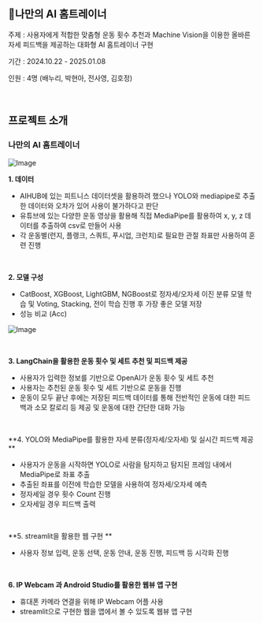 ## 나만의 AI 홈트레이너 
주제 : 사용자에게 적합한 맞춤형 운동 횟수 추천과 Machine Vision을 이용한 올바른 자세 피드백을 제공하는 대화형 AI 홈트레이너 구현

기간 : 2024.10.22 - 2025.01.08

인원 : 4명 (배누리, 박현아, 전사영, 김호정)

<br>

## 프로젝트 소개
### 나만의 AI 홈트레이너

![Image](https://github.com/user-attachments/assets/aa489cb5-01d3-4f24-bf5f-7c547c38ad76)

**1. 데이터**
- AIHUB에 있는 피트니스 데이터셋을 활용하려 했으나 YOLO와 mediapipe로 추출한 데이터와 오차가 있어 사용이 불가하다고 판단
- 유튜브에 있는 다양한 운동 영상을 활용해 직접 MediaPipe를 활용하여 x, y, z 데이터를 추출하여 csv로 만들어 사용
- 각 운동별(런지, 플랭크, 스쿼트, 푸시업, 크런치)로 필요한 관절 좌표만 사용하여 훈련 진행 

<br>

**2. 모델 구성**
- CatBoost, XGBoost, LightGBM, NGBoost로 정자세/오자세 이진 분류 모델 학습 및 Voting, Stacking, 전이 학습 진행 후 가장 좋은 모델 저장
- 성능 비교 (Acc)

![Image](https://github.com/user-attachments/assets/a4ca54e2-a47b-449d-b118-631f11f6ae8a)

<br>

**3. LangChain을 활용한 운동 횟수 및 세트 추천 및 피드백 제공**
- 사용자가 입력한 정보를 기반으로 OpenAI가 운동 횟수 및 세트 추천
- 사용자는 추천된 운동 횟수 및 세트 기반으로 운동을 진행
- 운동이 모두 끝난 후에는 저장된 피드백 데이터를 통해 전반적인 운동에 대한 피드백과 소모 칼로리 등 제공 및 운동에 대한 간단한 대화 가능

<br>

**4. YOLO와 MediaPipe를 활용한 자세 분류(정자세/오자세) 및 실시간 피드백 제공 **
- 사용자가 운동을 시작하면 YOLO로 사람을 탐지하고 탐지된 프레임 내에서 MediaPipe로 좌표 추출
- 추출된 좌표를 이전에 학습한 모델을 사용하여 정자세/오자세 예측
- 정자세일 경우 횟수 Count 진행
- 오자세일 경우 피드백 출력

<br>

**5. streamlit을 활용한 웹 구현 **
- 사용자 정보 입력, 운동 선택, 운동 안내, 운동 진행, 피드백 등 시각화 진행 


<br>

**6. IP Webcam 과 Android Studio를 활용한 웹뷰 앱 구현**
- 휴대폰 카메라 연결을 위해 IP Webcam 어플 사용
- streamlit으로 구현한 웹을 앱에서 볼 수 있도록 웹뷰 앱 구현 

